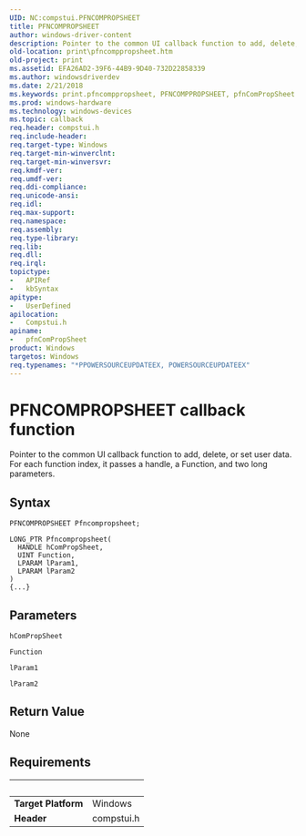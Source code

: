 ```yaml
---
UID: NC:compstui.PFNCOMPROPSHEET
title: PFNCOMPROPSHEET
author: windows-driver-content
description: Pointer to the common UI callback function to add, delete, or set user data.
old-location: print\pfncomppropsheet.htm
old-project: print
ms.assetid: EFA26AD2-39F6-44B9-9D40-732D22858339
ms.author: windowsdriverdev
ms.date: 2/21/2018
ms.keywords: print.pfncomppropsheet, PFNCOMPPROPSHEET, pfnComPropSheet callback function [Print Devices], pfnComPropSheet, PFNCOMPROPSHEET, PFNCOMPROPSHEET, compstui/pfnComPropSheet
ms.prod: windows-hardware
ms.technology: windows-devices
ms.topic: callback
req.header: compstui.h
req.include-header: 
req.target-type: Windows
req.target-min-winverclnt: 
req.target-min-winversvr: 
req.kmdf-ver: 
req.umdf-ver: 
req.ddi-compliance: 
req.unicode-ansi: 
req.idl: 
req.max-support: 
req.namespace: 
req.assembly: 
req.type-library: 
req.lib: 
req.dll: 
req.irql: 
topictype:
-	APIRef
-	kbSyntax
apitype:
-	UserDefined
apilocation:
-	Compstui.h
apiname:
-	pfnComPropSheet
product: Windows
targetos: Windows
req.typenames: "*PPOWERSOURCEUPDATEEX, POWERSOURCEUPDATEEX"
---
```



# PFNCOMPROPSHEET callback function
Pointer to the common UI callback function to add, delete, or set user data. For each function index, it passes a handle, a Function, and two long parameters.

## Syntax

```
PFNCOMPROPSHEET Pfncompropsheet;

LONG_PTR Pfncompropsheet(
  HANDLE hComPropSheet,
  UINT Function,
  LPARAM lParam1,
  LPARAM lParam2
)
{...}
```

## Parameters

`hComPropSheet`



`Function`



`lParam1`



`lParam2`




## Return Value

None


## Requirements
| &nbsp; | &nbsp; |
| ---- |:---- |
| **Target Platform** | Windows |
| **Header** | compstui.h |